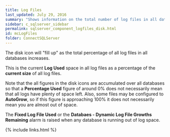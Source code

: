 ```yaml
---
title: Log Files
last_updated: July 29, 2016
summary: "Shows information on the total number of log files in all databases on this SQL Server."
sidebar: c_sqlserver_sidebar
permalink: sqlserver_component_logfiles_disk.html
id: mcLogFiles
folder: ConnectSQLServer
---
```



The disk icon will "fill up" as the total percentage of all log files in all databases increases.

This is the current **Log Used** space in all log files as a percentage of the **current size** of all log files.

Note that the all figures in the disk icons are accumulated over all databases so that a **Percentage Used** figure of around 0% does not necessarily mean that all logs have plenty of space left. Also, some files may be configured to **AutoGrow**, so if this figure is approaching 100% it does not necessarily mean you are almost out of space.

The **Fixed Log File Used** or the **Databaes - Dynamic Log File Growths Remaining** alarm is raised when any database is running out of log space.


{% include links.html %}
